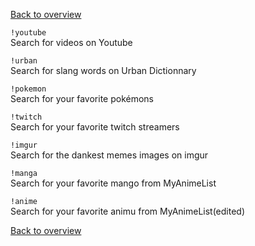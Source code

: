 [Back to overview](/README.md)

`!youtube`  
Search for videos on Youtube

`!urban`  
Search for slang words on Urban Dictionnary

`!pokemon`  
Search for your favorite pokémons

`!twitch`  
Search for your favorite twitch streamers

`!imgur`  
Search for the dankest memes images on imgur

`!manga`  
Search for your favorite mango from MyAnimeList

`!anime`  
Search for your favorite animu from MyAnimeList(edited)

[Back to overview](/README.md)
